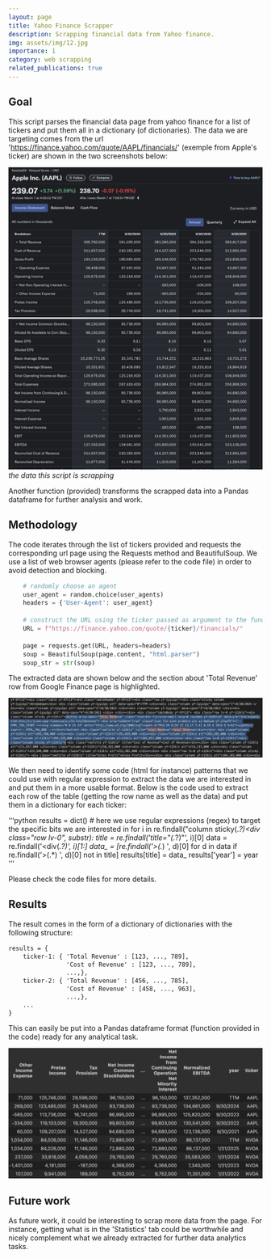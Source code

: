 ```yaml
---
layout: page
title: Yahoo Finance Scrapper
description: Scrapping financial data from Yahoo finance.
img: assets/img/12.jpg
importance: 1
category: web scrapping
related_publications: true
---
```


## Goal

This script parses the financial data page from yahoo finance for a list of tickers and put them all in a dictionary (of dictionaries). The data we are targeting comes from the url 'https://finance.yahoo.com/quote/AAPL/financials/' (exemple from Apple's ticker) are shown in the two screenshots below:

![data we want to scrap](assets/img/projects/1_project_yahoo_finance_scrapper/yahoo_finance_screenshot_1.png)
![other data we want to scrap](assets/img/projects/1_project_yahoo_finance_scrapper/yahoo_finance_screenshot_2.png)
*the data this script is scrapping*

Another function (provided) transforms the scrapped data into a Pandas dataframe for further analysis and work.

## Methodology

The code iterates through the list of tickers provided and requests the corresponding url page using the Requests method and BeautifulSoup. We use a list of web browser agents (please refer to the code file) in order to avoid detection and blocking.

```python      
    # randomly choose an agent
    user_agent = random.choice(user_agents)
    headers = {'User-Agent': user_agent}

    # construct the URL using the ticker passed as argument to the function
    URL = f"https://finance.yahoo.com/quote/{ticker}/financials/"

    page = requests.get(URL, headers=headers)
    soup = BeautifulSoup(page.content, "html.parser")
    soup_str = str(soup)
```

The extracted data are shown below and the section about 'Total Revenue' row from Google Finance page is highlighted.

![data extracted from the URL](assets/img/projects/1_project_yahoo_finance_scrapper/soup.png)

We then need to identify some code (html for instance) patterns that we could use with regular expression to extract the data we are interested in and put them in a more usable format. Below is the code used to extract each row of the table (getting the row name as well as the data) and put them in a dictionary for each ticker:

‘‘‘python
    results = dict()
            # here we use regular expressions (regex) to target the specific bits we are interested in
            for i in re.findall("column sticky(.*?)<div class=\"row lv-0", substr):
                title = re.findall('title=\"(.*?)\"', i)[0]
                data = re.findall('<div(.*?)</div>', i)[1:]
                data_ = [re.findall('>(.*) ', d)[0] for d in data if re.findall('>(.*) ', d)[0] not in title]
                results[title] = data_
            results['year'] = year
‘‘‘

Please check the code files for more details.

## Results

The result comes in the form of a dictionary of dictionaries with the following structure:

    results = {
        ticker-1: { 'Total Revenue' : [123, ..., 789],
                    'Cost of Revenue' : [123, ..., 789],
                    ...,},
        ticker-2: { 'Total Revenue' : [456, ..., 785],
                    'Cost of Revenue' : [458, ..., 963],
                    ...,},
        ...
    }

This can easily be put into a Pandas dataframe format (function provided in the code) ready for any analytical task.

![dataframe output format](assets/img/projects/1_project_yahoo_finance_scrapper/dataframe.png)

## Future work

As future work, it could be interesting to scrap more data from the page. For instance, getting what is in the 'Statistics' tab could be worthwhile and nicely complement what we already extracted for further data analytics tasks. 
